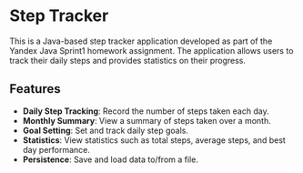# Step Tracker

This is a Java-based step tracker application developed as part of the Yandex Java Sprint1 homework assignment. The application allows users to track their daily steps and provides statistics on their progress.

## Features

- **Daily Step Tracking**: Record the number of steps taken each day.
- **Monthly Summary**: View a summary of steps taken over a month.
- **Goal Setting**: Set and track daily step goals.
- **Statistics**: View statistics such as total steps, average steps, and best day performance.
- **Persistence**: Save and load data to/from a file.
